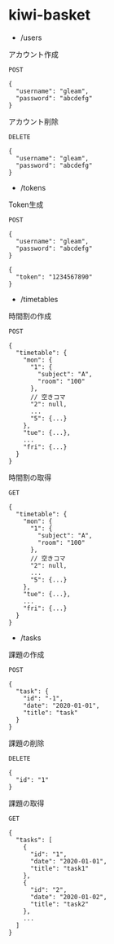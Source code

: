 # kiwi-basket

- /users

アカウント作成

`POST`
```
{
  "username": "gleam",
  "password": "abcdefg"
}
```

アカウント削除

`DELETE`
```
{
  "username": "gleam",
  "password": "abcdefg"
}
```


- /tokens

Token生成

`POST`
```
{
  "username": "gleam",
  "password": "abcdefg"
}
```
```
{
  "token": "1234567890"
}
```

- /timetables

時間割の作成

`POST`
```
{
  "timetable": {
    "mon": {
      "1": {
        "subject": "A",
        "room": "100"
      },
      // 空きコマ
      "2": null,
      ...
      "5": {...}
    },
    "tue": {...},
    ...
    "fri": {...}
  }
}
```

時間割の取得

`GET`
```
{
  "timetable": {
    "mon": {
      "1": {
        "subject": "A",
        "room": "100"
      },
      // 空きコマ
      "2": null,
      ...
      "5": {...}
    },
    "tue": {...},
    ...
    "fri": {...}
  }
}
```

- /tasks

課題の作成

`POST`
```
{
  "task": {
    "id": "-1",
    "date": "2020-01-01",
    "title": "task"
  }
}
```

課題の削除

`DELETE`
```
{
  "id": "1"
}
```


課題の取得

`GET`
```
{
  "tasks": [
    {
      "id": "1",
      "date": "2020-01-01",
      "title": "task1"
    },
    {
      "id": "2",
      "date": "2020-01-02",
      "title": "task2"
    },
    ...
  ]
}
```
